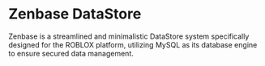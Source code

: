 # Zenbase DataStore
Zenbase is a streamlined and minimalistic DataStore system specifically designed for the ROBLOX platform, utilizing MySQL as its database engine to ensure secured data management.
